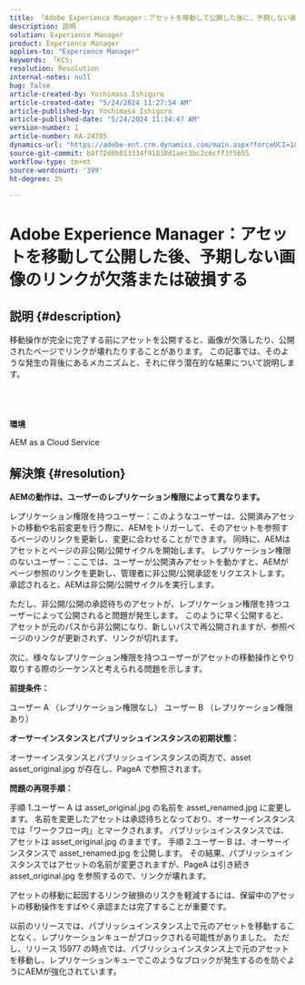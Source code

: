 ```yaml
---
title: 「Adobe Experience Manager：アセットを移動して公開した後に、予期しない画像のリンクが見つからないか壊れている」
description: 説明
solution: Experience Manager
product: Experience Manager
applies-to: "Experience Manager"
keywords: 「KCS」
resolution: Resolution
internal-notes: null
bug: false
article-created-by: Yoshimasa Ishiguro
article-created-date: "5/24/2024 11:27:54 AM"
article-published-by: Yoshimasa Ishiguro
article-published-date: "5/24/2024 11:34:47 AM"
version-number: 1
article-number: KA-24285
dynamics-url: "https://adobe-ent.crm.dynamics.com/main.aspx?forceUCI=1&pagetype=entityrecord&etn=knowledgearticle&id=058dd2a2-c019-ef11-9f89-6045bd0298d4"
source-git-commit: b0f72d0b013334f91838d1aec3bc2c6cff3f5655
workflow-type: tm+mt
source-wordcount: '399'
ht-degree: 3%

---
```


# Adobe Experience Manager：アセットを移動して公開した後、予期しない画像のリンクが欠落または破損する

## 説明 {#description}

移動操作が完全に完了する前にアセットを公開すると、画像が欠落したり、公開されたページでリンクが壊れたりすることがあります。 この記事では、そのような発生の背後にあるメカニズムと、それに伴う潜在的な結果について説明します。<br><br> <br><br><br>
<b>環境</b>

AEM as a Cloud Service


## 解決策 {#resolution}


<b>AEMの動作は、ユーザーのレプリケーション権限によって異なります。</b>

レプリケーション権限を持つユーザー：このようなユーザーは、公開済みアセットの移動や名前変更を行う際に、AEMをトリガーして、そのアセットを参照するページのリンクを更新し、変更に合わせることができます。 同時に、AEMはアセットとページの非公開/公開サイクルを開始します。
レプリケーション権限のないユーザー：ここでは、ユーザーが公開済みアセットを動かすと、AEMがページ参照のリンクを更新し、管理者に非公開/公開承認をリクエストします。 承認されると、AEMは非公開/公開サイクルを実行します。

ただし、非公開/公開の承認待ちのアセットが、レプリケーション権限を持つユーザーによって公開されると問題が発生します。 このように早く公開すると、アセットが元のパスから非公開になり、新しいパスで再公開されますが、参照ページのリンクが更新されず、リンクが切れます。

次に、様々なレプリケーション権限を持つユーザーがアセットの移動操作とやり取りする際のシーケンスと考えられる問題を示します。

<b>前提条件：</b>

ユーザー A （レプリケーション権限なし） ユーザー B （レプリケーション権限あり）

<b>オーサーインスタンスとパブリッシュインスタンスの初期状態：</b>

オーサーインスタンスとパブリッシュインスタンスの両方で、asset asset_original.jpg が存在し、PageA で参照されます。

<b>問題の再現手順：</b>

手順 1.ユーザー A は asset_original.jpg の名前を asset_renamed.jpg に変更します。 名前を変更したアセットは承認待ちとなっており、オーサーインスタンスでは「ワークフロー内」とマークされます。 パブリッシュインスタンスでは、アセットは asset_original.jpg のままです。
手順 2.ユーザー B は、オーサーインスタンスで asset_renamed.jpg を公開します。 その結果、パブリッシュインスタンスではアセットの名前が変更されますが、PageA は引き続き asset_original.jpg を参照するので、リンクが壊れます。

アセットの移動に起因するリンク破損のリスクを軽減するには、保留中のアセットの移動操作をすばやく承認または完了することが重要です。

以前のリリースでは、パブリッシュインスタンス上で元のアセットを移動することなく、レプリケーションキューがブロックされる可能性がありました。 ただし、リリース 15977 の時点では、パブリッシュインスタンス上で元のアセットを移動し、レプリケーションキューでこのようなブロックが発生するのを防ぐようにAEMが強化されています。
